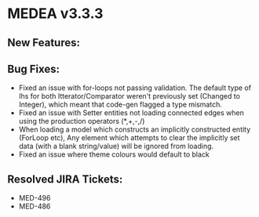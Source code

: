 # MEDEA v3.3.3
## New Features:

## Bug Fixes:
* Fixed an issue with for-loops not passing validation. The default type of lhs for both Itterator/Comparator weren't previously set (Changed to Integer), which meant that code-gen flagged a type mismatch.
* Fixed an issue with Setter entities not loading connected edges when using the production operators (*,+,-,/)
* When loading a model which constructs an implicitly constructed entity (ForLoop etc), Any <data> element which attempts to clear the implicitly set data (with a blank string/value) will be ignored from loading.
* Fixed an issue where theme colours would default to black


## Resolved JIRA Tickets:
* MED-496
* MED-486